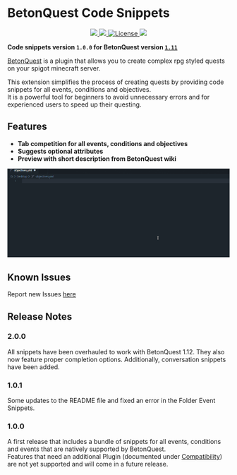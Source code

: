 # BetonQuest Code Snippets
<p align="center">
    <a href="https://marketplace.visualstudio.com/items?itemName=BetonQuest.betonquest-code-snippets">
        <img src="https://img.shields.io/visual-studio-marketplace/v/BetonQuest.betonquest-code-snippets?color=brightgreen&label=VS%20Marketplace&logo=visual-studio-code&style=flat-square">
    </a>
    <a href="https://github.com/BetonQuest/BetonQuest">
        <!-- TODO Update version for major releases -->
        <img src="https://img.shields.io/badge/BetonQuest-v1.11-brightgreen?style=flat-square">
    </a>
    <a href="https://github.com/Co0sh/BetonQuest/blob/master/LICENSE">
        <img src="https://img.shields.io/badge/license-GPLv3-blue?style=flat-square" alt="License" />
      </a>
    <a href="https://discord.gg/MvmkHEu" target="_blank">
        <img src="https://img.shields.io/badge/discord-join-7289DA.svg?logo=discord&longCache=true&style=flat-square" />
    </a>
</p>

**Code snippets version `1.0.0` for BetonQuest version [`1.11`](https://github.com/BetonQuest/BetonQuest/releases/tag/v1.11)**

[BetonQuest](https://github.com/BetonQuest/BetonQuest) is a plugin that allows you to create complex rpg styled quests on your spigot minecraft server.  

This extension simplifies the process of creating quests by providing code snippets for all events, conditions and objectives.  
It is a powerful tool for beginners to avoid unnecessary errors and for experienced users to speed up their questing.

## Features

* **Tab competition for all events, conditions and objectives**
* **Suggests optional attributes**
* **Preview with short description from BetonQuest wiki**

![](assets/demo.gif)

## Known Issues

Report new Issues [here](https://github.com/joblo2213/betonquest-code-snippets/issues)

## Release Notes
<!-- TODO Add release notes -->

### 2.0.0

All snippets have been overhauled to work with BetonQuest 1.12. They also now feature proper completion
options. Additionally, conversation snippets have been added.

### 1.0.1

Some updates to the README file and fixed an error in the Folder Event Snippets.

### 1.0.0

A first release that includes a bundle of snippets for all events, conditions and events that are natively supported by BetonQuest.  
Features that need an additional Plugin (documented under [Compatibility](https://betonquest.github.io/BetonQuest/en/latest/)) are not yet supported and will come in a future release.  
